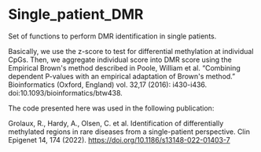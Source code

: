 # Single_patient_DMR
Set of functions to perform DMR identification in single patients.

Basically, we use the z-score to test for differential methylation at individual CpGs. Then, we aggregate individual score into DMR score using the Empirical Brown's method described in Poole, William et al. “Combining dependent P-values with an empirical adaptation of Brown's method.” Bioinformatics (Oxford, England) vol. 32,17 (2016): i430-i436. doi:10.1093/bioinformatics/btw438.

The code presented here was used in the following publication: 

Grolaux, R., Hardy, A., Olsen, C. et al. Identification of differentially methylated regions in rare diseases from a single-patient perspective. Clin Epigenet 14, 174 (2022). https://doi.org/10.1186/s13148-022-01403-7


